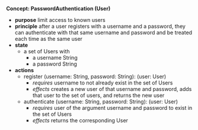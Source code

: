 **Concept: PasswordAuthentication (User)**
* **purpose** limit access to known users 
* **principle** after a user registers with a username and a password, they can authenticate with that same username and password and be treated each time as the same user 
* **state** 
    * a set of Users with 
        * a username String
        * a password String
* **actions** 
    * register (username: String, password: String): (user: User) 
        * *requires* username to not already exist in the set of Users 
        * *effects* creates a new user of that username and password, adds that user to the set of users, and returns the new user
    * authenticate (username: String, password: String): (user: User) 
        * *requires* user of the argument username and password to exist in the set of Users 
        * *effects* returns the corresponding User 